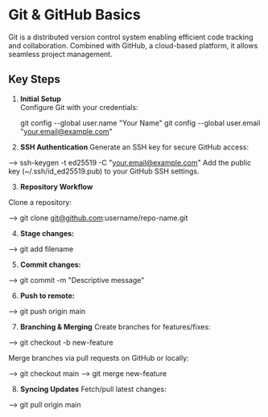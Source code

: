 # Git & GitHub Basics

Git is a distributed version control system enabling efficient code tracking and collaboration. Combined with GitHub, a cloud-based platform, it allows seamless project management.

## Key Steps

1. **Initial Setup**  
   Configure Git with your credentials:
   
   git config --global user.name "Your Name"
   git config --global user.email "your.email@example.com"

2. **SSH Authentication**
Generate an SSH key for secure GitHub access:

--> ssh-keygen -t ed25519 -C "your.email@example.com"
Add the public key (~/.ssh/id_ed25519.pub) to your GitHub SSH settings.

3. **Repository Workflow**

Clone a repository:

--> git clone git@github.com:username/repo-name.git

4. **Stage changes:**

--> git add filename

5. **Commit changes:**

--> git commit -m "Descriptive message"

6. **Push to remote:**

--> git push origin main

7. **Branching & Merging**
Create branches for features/fixes:

--> git checkout -b new-feature

Merge branches via pull requests on GitHub or locally:

--> git checkout main
--> git merge new-feature

8. **Syncing Updates**
Fetch/pull latest changes:

--> git pull origin main

